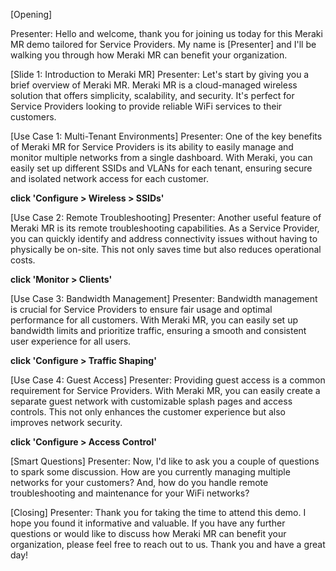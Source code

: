 [Opening]

Presenter: Hello and welcome, thank you for joining us today for this Meraki MR demo tailored for Service Providers. My name is [Presenter] and I'll be walking you through how Meraki MR can benefit your organization.

[Slide 1: Introduction to Meraki MR]
Presenter: Let's start by giving you a brief overview of Meraki MR. Meraki MR is a cloud-managed wireless solution that offers simplicity, scalability, and security. It's perfect for Service Providers looking to provide reliable WiFi services to their customers.

[Use Case 1: Multi-Tenant Environments]
Presenter: One of the key benefits of Meraki MR for Service Providers is its ability to easily manage and monitor multiple networks from a single dashboard. With Meraki, you can easily set up different SSIDs and VLANs for each tenant, ensuring secure and isolated network access for each customer.

**click 'Configure > Wireless > SSIDs'**

[Use Case 2: Remote Troubleshooting]
Presenter: Another useful feature of Meraki MR is its remote troubleshooting capabilities. As a Service Provider, you can quickly identify and address connectivity issues without having to physically be on-site. This not only saves time but also reduces operational costs.

**click 'Monitor > Clients'**

[Use Case 3: Bandwidth Management]
Presenter: Bandwidth management is crucial for Service Providers to ensure fair usage and optimal performance for all customers. With Meraki MR, you can easily set up bandwidth limits and prioritize traffic, ensuring a smooth and consistent user experience for all users.

**click 'Configure > Traffic Shaping'**

[Use Case 4: Guest Access]
Presenter: Providing guest access is a common requirement for Service Providers. With Meraki MR, you can easily create a separate guest network with customizable splash pages and access controls. This not only enhances the customer experience but also improves network security.

**click 'Configure > Access Control'**

[Smart Questions]
Presenter: Now, I'd like to ask you a couple of questions to spark some discussion. How are you currently managing multiple networks for your customers? And, how do you handle remote troubleshooting and maintenance for your WiFi networks?

[Closing]
Presenter: Thank you for taking the time to attend this demo. I hope you found it informative and valuable. If you have any further questions or would like to discuss how Meraki MR can benefit your organization, please feel free to reach out to us. Thank you and have a great day!
